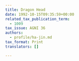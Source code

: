 ```yaml
---
title: Dragon Head
date: 1992-10-15T09:35:59+00:00
related_tax_publication_term:
  - 1009
tax_issue: AGNI 36
authors:
  - profile/ha-jin.md
tax_format: Print
translators: []

---
```


